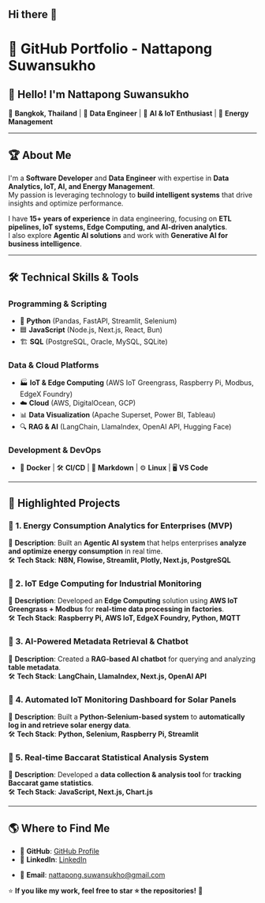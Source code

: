## Hi there 👋

# 🚀 GitHub Portfolio - Nattapong Suwansukho

## 👋 Hello! I'm Nattapong Suwansukho  
📍 **Bangkok, Thailand** | 🔹 **Data Engineer** | 🔹 **AI & IoT Enthusiast** | 🔹 **Energy Management**  

---

## 🏆 About Me  
I'm a **Software Developer** and **Data Engineer** with expertise in **Data Analytics, IoT, AI, and Energy Management**.  
My passion is leveraging technology to **build intelligent systems** that drive insights and optimize performance.  

I have **15+ years of experience** in data engineering, focusing on **ETL pipelines, IoT systems, Edge Computing, and AI-driven analytics**.  
I also explore **Agentic AI solutions** and work with **Generative AI for business intelligence**.  

---

## 🛠 Technical Skills & Tools  

### **Programming & Scripting**  
- 🐍 **Python** (Pandas, FastAPI, Streamlit, Selenium)  
- 🟦 **JavaScript** (Node.js, Next.js, React, Bun)  
- 🏗 **SQL** (PostgreSQL, Oracle, MySQL, SQLite)  

### **Data & Cloud Platforms**  
- 🏭 **IoT & Edge Computing** (AWS IoT Greengrass, Raspberry Pi, Modbus, EdgeX Foundry)  
- ☁️ **Cloud** (AWS, DigitalOcean, GCP)  
- 📊 **Data Visualization** (Apache Superset, Power BI, Tableau)  
- 🔍 **RAG & AI** (LangChain, LlamaIndex, OpenAI API, Hugging Face)  

### **Development & DevOps**  
- 🐳 **Docker** | 🛠 **CI/CD** | 📜 **Markdown** | ⚙️ **Linux** | 🖥️ **VS Code**  

---

## 📌 Highlighted Projects  

### 🔹 1. **Energy Consumption Analytics for Enterprises (MVP)**  
📌 **Description**: Built an **Agentic AI system** that helps enterprises **analyze and optimize energy consumption** in real time.  
🛠 **Tech Stack**: **N8N, Flowise, Streamlit, Plotly, Next.js, PostgreSQL**  

### 🔹 2. **IoT Edge Computing for Industrial Monitoring**  
📌 **Description**: Developed an **Edge Computing** solution using **AWS IoT Greengrass + Modbus** for **real-time data processing in factories**.  
🛠 **Tech Stack**: **Raspberry Pi, AWS IoT, EdgeX Foundry, Python, MQTT**  

### 🔹 3. **AI-Powered Metadata Retrieval & Chatbot**  
📌 **Description**: Created a **RAG-based AI chatbot** for querying and analyzing **table metadata**.  
🛠 **Tech Stack**: **LangChain, LlamaIndex, Next.js, OpenAI API**  

### 🔹 4. **Automated IoT Monitoring Dashboard for Solar Panels**  
📌 **Description**: Built a **Python-Selenium-based system** to **automatically log in and retrieve solar energy data**.  
🛠 **Tech Stack**: **Python, Selenium, Raspberry Pi, Streamlit**  

### 🔹 5. **Real-time Baccarat Statistical Analysis System**  
📌 **Description**: Developed a **data collection & analysis tool** for **tracking Baccarat game statistics**.  
🛠 **Tech Stack**: **JavaScript, Next.js, Chart.js**  

---

## 🌎 Where to Find Me  
- 🔗 **GitHub**: [GitHub Profile](https://github.com/teh72)  
- 💼 **LinkedIn**: [LinkedIn](https://www.linkedin.com/in/nattapong-suwansukho-7746b961/)  
<!-- - 🌐 **Portfolio Website**: *(Add your Portfolio Website here if available)*  -->
- 📧 **Email**: [nattapong.suwansukho@gmail.com](mailto:nattapong.suwansukho@gmail.com)  

⭐ **If you like my work, feel free to star ⭐ the repositories!** 🚀  

<!--
**teh72/teh72** is a ✨ _special_ ✨ repository because its `README.md` (this file) appears on your GitHub profile.

Here are some ideas to get you started:

- 🔭 I’m currently working on ...
- 🌱 I’m currently learning ...
- 👯 I’m looking to collaborate on ...
- 🤔 I’m looking for help with ...
- 💬 Ask me about ...
- 📫 How to reach me: ...
- 😄 Pronouns: ...
- ⚡ Fun fact: ...
-->
